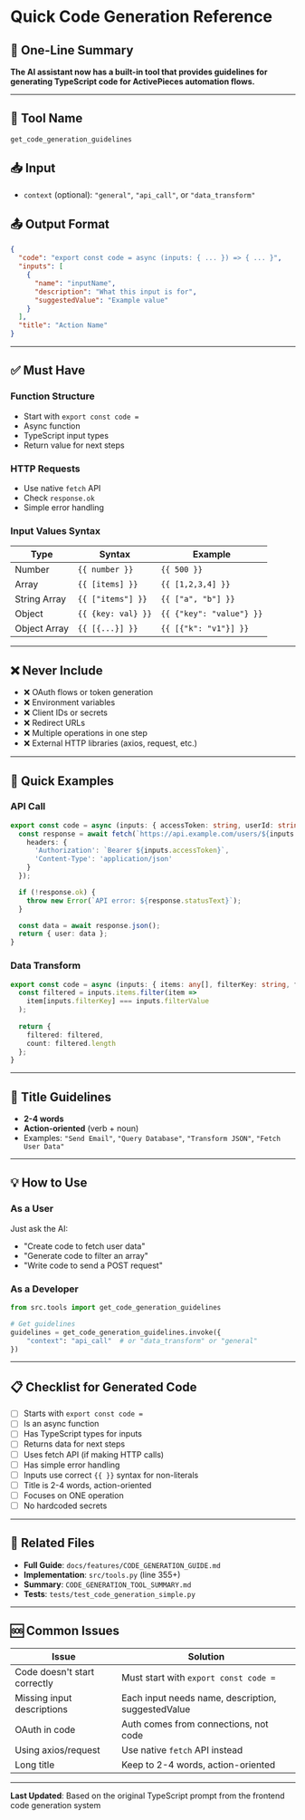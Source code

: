 # Quick Code Generation Reference

## 🎯 One-Line Summary
**The AI assistant now has a built-in tool that provides guidelines for generating TypeScript code for ActivePieces automation flows.**

---

## 🔧 Tool Name
`get_code_generation_guidelines`

## 📥 Input
- `context` (optional): `"general"`, `"api_call"`, or `"data_transform"`

## 📤 Output Format
```json
{
  "code": "export const code = async (inputs: { ... }) => { ... }",
  "inputs": [
    {
      "name": "inputName",
      "description": "What this input is for",
      "suggestedValue": "Example value"
    }
  ],
  "title": "Action Name"
}
```

---

## ✅ Must Have

### Function Structure
- Start with `export const code =`
- Async function
- TypeScript input types
- Return value for next steps

### HTTP Requests
- Use native `fetch` API
- Check `response.ok`
- Simple error handling

### Input Values Syntax
| Type | Syntax | Example |
|------|--------|---------|
| Number | `{{ number }}` | `{{ 500 }}` |
| Array | `{{ [items] }}` | `{{ [1,2,3,4] }}` |
| String Array | `{{ ["items"] }}` | `{{ ["a", "b"] }}` |
| Object | `{{ {key: val} }}` | `{{ {"key": "value"} }}` |
| Object Array | `{{ [{...}] }}` | `{{ [{"k": "v1"}] }}` |

---

## ❌ Never Include

- ❌ OAuth flows or token generation
- ❌ Environment variables
- ❌ Client IDs or secrets
- ❌ Redirect URLs
- ❌ Multiple operations in one step
- ❌ External HTTP libraries (axios, request, etc.)

---

## 🚀 Quick Examples

### API Call
```typescript
export const code = async (inputs: { accessToken: string, userId: string }) => {
  const response = await fetch(`https://api.example.com/users/${inputs.userId}`, {
    headers: {
      'Authorization': `Bearer ${inputs.accessToken}`,
      'Content-Type': 'application/json'
    }
  });

  if (!response.ok) {
    throw new Error(`API error: ${response.statusText}`);
  }

  const data = await response.json();
  return { user: data };
}
```

### Data Transform
```typescript
export const code = async (inputs: { items: any[], filterKey: string, filterValue: any }) => {
  const filtered = inputs.items.filter(item => 
    item[inputs.filterKey] === inputs.filterValue
  );
  
  return { 
    filtered: filtered,
    count: filtered.length 
  };
}
```

---

## 🎯 Title Guidelines
- **2-4 words**
- **Action-oriented** (verb + noun)
- Examples: `"Send Email"`, `"Query Database"`, `"Transform JSON"`, `"Fetch User Data"`

---

## 💡 How to Use

### As a User
Just ask the AI:
- "Create code to fetch user data"
- "Generate code to filter an array"
- "Write code to send a POST request"

### As a Developer
```python
from src.tools import get_code_generation_guidelines

# Get guidelines
guidelines = get_code_generation_guidelines.invoke({
    "context": "api_call"  # or "data_transform" or "general"
})
```

---

## 📋 Checklist for Generated Code

- [ ] Starts with `export const code =`
- [ ] Is an async function
- [ ] Has TypeScript types for inputs
- [ ] Returns data for next steps
- [ ] Uses fetch API (if making HTTP calls)
- [ ] Has simple error handling
- [ ] Inputs use correct `{{ }}` syntax for non-literals
- [ ] Title is 2-4 words, action-oriented
- [ ] Focuses on ONE operation
- [ ] No hardcoded secrets

---

## 🔗 Related Files

- **Full Guide**: `docs/features/CODE_GENERATION_GUIDE.md`
- **Implementation**: `src/tools.py` (line 355+)
- **Summary**: `CODE_GENERATION_TOOL_SUMMARY.md`
- **Tests**: `tests/test_code_generation_simple.py`

---

## 🆘 Common Issues

| Issue | Solution |
|-------|----------|
| Code doesn't start correctly | Must start with `export const code =` |
| Missing input descriptions | Each input needs name, description, suggestedValue |
| OAuth in code | Auth comes from connections, not code |
| Using axios/request | Use native `fetch` API instead |
| Long title | Keep to 2-4 words, action-oriented |

---

**Last Updated**: Based on the original TypeScript prompt from the frontend code generation system

